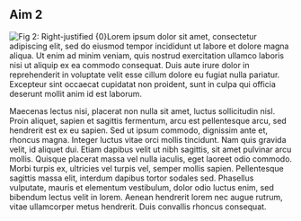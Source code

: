 
## Aim 2

![Fig 2: Right-justified {0}](fig/example_figure.png)Lorem ipsum dolor sit amet,
consectetur adipiscing elit, sed do eiusmod tempor incididunt ut labore et
dolore magna aliqua. Ut enim ad minim veniam, quis nostrud exercitation ullamco
laboris nisi ut aliquip ex ea commodo consequat. Duis aute irure dolor in
reprehenderit in voluptate velit esse cillum dolore eu fugiat nulla pariatur.
Excepteur sint occaecat cupidatat non proident, sunt in culpa qui officia
deserunt mollit anim id est laborum.

Maecenas lectus nisi, placerat non nulla sit amet, luctus sollicitudin nisl.
Proin aliquet, sapien et sagittis fermentum, arcu est pellentesque arcu, sed
hendrerit est ex eu sapien. Sed ut ipsum commodo, dignissim ante et, rhoncus
magna. Integer luctus vitae orci mollis tincidunt. Nam quis gravida velit, id
aliquet dui. Etiam dapibus velit ut nibh sagittis, sit amet pulvinar arcu
mollis. Quisque placerat massa vel nulla iaculis, eget laoreet odio commodo.
Morbi turpis ex, ultricies vel turpis vel, semper mollis sapien. Pellentesque
sagittis massa elit, interdum dapibus tortor sodales sed. Phasellus vulputate,
mauris et elementum vestibulum, dolor odio luctus enim, sed bibendum lectus
velit in lorem. Aenean hendrerit lorem nec augue rutrum, vitae ullamcorper metus
hendrerit. Duis convallis rhoncus consequat.

